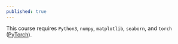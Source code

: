 ```yaml
---
published: true
---
```


This course requires `Python3`, `numpy`, `matplotlib`, `seaborn`, and `torch` ([PyTorch](pytorch.org)).
